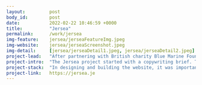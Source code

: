 ```yaml
---
layout:         post
body_id:        post
date:           2022-02-22 10:46:59 +0000
title:          "Jersea"
permalink:      /work/jersea
img-feature:    jersea/jerseaFeatureImg.jpeg
img-website:    jersea/jerseaScreenshot.jpeg
img-detail:     [jersea/jerseaDetail1.jpeg, jersea/jerseaDetail2.jpeg]
project-lead:   "After partnering with British charity Blue Marine Foundation, Jersea needed an online home for their Fish of The Month campaign."
project-intro:  "The Jersea project started with a copywriting brief. Their team wanted the new website to invoke the deep sense of connection that islanders feel for their coastline and waters."
project-stack:  "In designing and building the website, it was important to make it easy for the Jersea team to add a new fish page each month, in line with their ongoing marketing campaign. Using Squarespace gives Jersea maximum flexbility for updating the website in the future. We built a bespoke Squarespace theme to compliment their excellent existing branding."
project-link:   https://jersea.je
---
```

